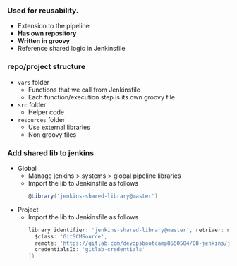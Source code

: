 ### Used for reusability.

- Extension to the pipeline
- **Has own repository**
- **Written in groovy**
- Reference shared logic in Jenkinsfile

### repo/project structure

- `vars` folder
  - Functions that we call from Jenkinsfile
  - Each function/execution step is its own groovy file
- `src` folder
  - Helper code
- `resources` folder
  - Use external libraries
  - Non groovy files

### Add shared lib to jenkins
- Global
  - Manage jenkins > systems > global pipeline libraries
  - Import the lib to Jenkinsfile as follows
    ```groovy
    @Library('jenkins-shared-library@master')
    ```
- Project
  - Import the lib to Jenkinsfile as follows
    ```groovy
    library identifier: 'jenkins-shared-library@master', retriver: modernSCM([
      $class: 'GitSCMSource',
      remote: 'https://gitlab.com/devopsbootcamp8550504/08-jenkins/jenkins-shared-library.git',
      credentialsId: 'gitlab-credentials'
    ])
    ```
